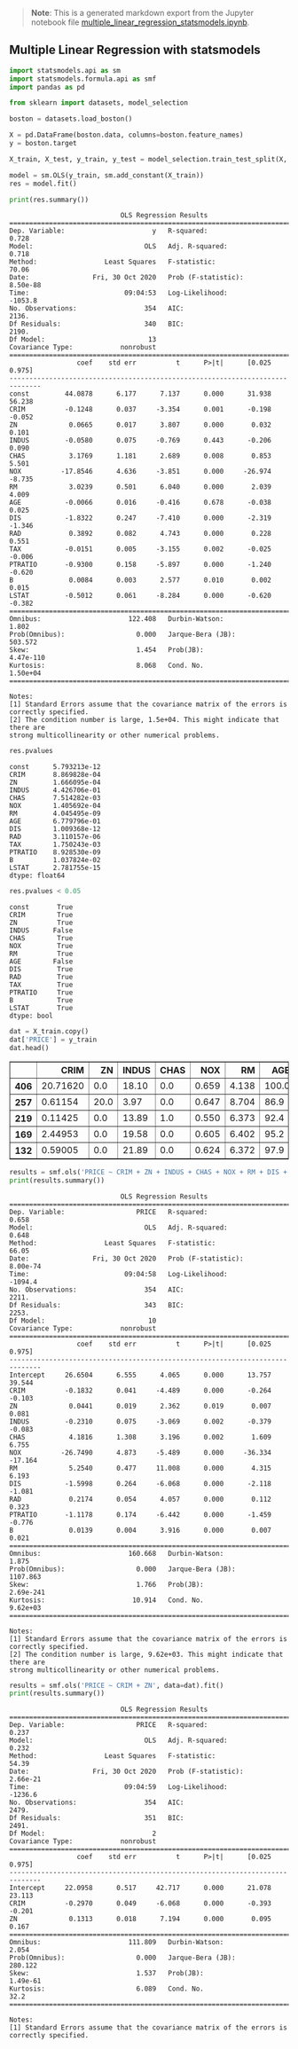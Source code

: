 >**Note**: This is a generated markdown export from the Jupyter notebook file [multiple_linear_regression_statsmodels.ipynb](multiple_linear_regression_statsmodels.ipynb).

## Multiple Linear Regression with statsmodels


```python
import statsmodels.api as sm
import statsmodels.formula.api as smf
import pandas as pd

from sklearn import datasets, model_selection

```


```python
boston = datasets.load_boston()

X = pd.DataFrame(boston.data, columns=boston.feature_names)
y = boston.target

```


```python
X_train, X_test, y_train, y_test = model_selection.train_test_split(X, y, train_size=0.7)
```


```python
model = sm.OLS(y_train, sm.add_constant(X_train))
res = model.fit()

print(res.summary())
```

                                OLS Regression Results                            
    ==============================================================================
    Dep. Variable:                      y   R-squared:                       0.728
    Model:                            OLS   Adj. R-squared:                  0.718
    Method:                 Least Squares   F-statistic:                     70.06
    Date:                Fri, 30 Oct 2020   Prob (F-statistic):           8.50e-88
    Time:                        09:04:53   Log-Likelihood:                -1053.8
    No. Observations:                 354   AIC:                             2136.
    Df Residuals:                     340   BIC:                             2190.
    Df Model:                          13                                         
    Covariance Type:            nonrobust                                         
    ==============================================================================
                     coef    std err          t      P>|t|      [0.025      0.975]
    ------------------------------------------------------------------------------
    const         44.0878      6.177      7.137      0.000      31.938      56.238
    CRIM          -0.1248      0.037     -3.354      0.001      -0.198      -0.052
    ZN             0.0665      0.017      3.807      0.000       0.032       0.101
    INDUS         -0.0580      0.075     -0.769      0.443      -0.206       0.090
    CHAS           3.1769      1.181      2.689      0.008       0.853       5.501
    NOX          -17.8546      4.636     -3.851      0.000     -26.974      -8.735
    RM             3.0239      0.501      6.040      0.000       2.039       4.009
    AGE           -0.0066      0.016     -0.416      0.678      -0.038       0.025
    DIS           -1.8322      0.247     -7.410      0.000      -2.319      -1.346
    RAD            0.3892      0.082      4.743      0.000       0.228       0.551
    TAX           -0.0151      0.005     -3.155      0.002      -0.025      -0.006
    PTRATIO       -0.9300      0.158     -5.897      0.000      -1.240      -0.620
    B              0.0084      0.003      2.577      0.010       0.002       0.015
    LSTAT         -0.5012      0.061     -8.284      0.000      -0.620      -0.382
    ==============================================================================
    Omnibus:                      122.408   Durbin-Watson:                   1.802
    Prob(Omnibus):                  0.000   Jarque-Bera (JB):              503.572
    Skew:                           1.454   Prob(JB):                    4.47e-110
    Kurtosis:                       8.068   Cond. No.                     1.50e+04
    ==============================================================================
    
    Notes:
    [1] Standard Errors assume that the covariance matrix of the errors is correctly specified.
    [2] The condition number is large, 1.5e+04. This might indicate that there are
    strong multicollinearity or other numerical problems.



```python
res.pvalues
```




    const      5.793213e-12
    CRIM       8.869828e-04
    ZN         1.666095e-04
    INDUS      4.426706e-01
    CHAS       7.514282e-03
    NOX        1.405692e-04
    RM         4.045495e-09
    AGE        6.779796e-01
    DIS        1.009368e-12
    RAD        3.110157e-06
    TAX        1.750243e-03
    PTRATIO    8.928530e-09
    B          1.037824e-02
    LSTAT      2.781755e-15
    dtype: float64




```python
res.pvalues < 0.05
```




    const       True
    CRIM        True
    ZN          True
    INDUS      False
    CHAS        True
    NOX         True
    RM          True
    AGE        False
    DIS         True
    RAD         True
    TAX         True
    PTRATIO     True
    B           True
    LSTAT       True
    dtype: bool




```python
dat = X_train.copy()
dat['PRICE'] = y_train
dat.head()
```




<div>
<style scoped>
    .dataframe tbody tr th:only-of-type {
        vertical-align: middle;
    }

    .dataframe tbody tr th {
        vertical-align: top;
    }

    .dataframe thead th {
        text-align: right;
    }
</style>
<table border="1" class="dataframe">
  <thead>
    <tr style="text-align: right;">
      <th></th>
      <th>CRIM</th>
      <th>ZN</th>
      <th>INDUS</th>
      <th>CHAS</th>
      <th>NOX</th>
      <th>RM</th>
      <th>AGE</th>
      <th>DIS</th>
      <th>RAD</th>
      <th>TAX</th>
      <th>PTRATIO</th>
      <th>B</th>
      <th>LSTAT</th>
      <th>PRICE</th>
    </tr>
  </thead>
  <tbody>
    <tr>
      <th>406</th>
      <td>20.71620</td>
      <td>0.0</td>
      <td>18.10</td>
      <td>0.0</td>
      <td>0.659</td>
      <td>4.138</td>
      <td>100.0</td>
      <td>1.1781</td>
      <td>24.0</td>
      <td>666.0</td>
      <td>20.2</td>
      <td>370.22</td>
      <td>23.34</td>
      <td>11.9</td>
    </tr>
    <tr>
      <th>257</th>
      <td>0.61154</td>
      <td>20.0</td>
      <td>3.97</td>
      <td>0.0</td>
      <td>0.647</td>
      <td>8.704</td>
      <td>86.9</td>
      <td>1.8010</td>
      <td>5.0</td>
      <td>264.0</td>
      <td>13.0</td>
      <td>389.70</td>
      <td>5.12</td>
      <td>50.0</td>
    </tr>
    <tr>
      <th>219</th>
      <td>0.11425</td>
      <td>0.0</td>
      <td>13.89</td>
      <td>1.0</td>
      <td>0.550</td>
      <td>6.373</td>
      <td>92.4</td>
      <td>3.3633</td>
      <td>5.0</td>
      <td>276.0</td>
      <td>16.4</td>
      <td>393.74</td>
      <td>10.50</td>
      <td>23.0</td>
    </tr>
    <tr>
      <th>169</th>
      <td>2.44953</td>
      <td>0.0</td>
      <td>19.58</td>
      <td>0.0</td>
      <td>0.605</td>
      <td>6.402</td>
      <td>95.2</td>
      <td>2.2625</td>
      <td>5.0</td>
      <td>403.0</td>
      <td>14.7</td>
      <td>330.04</td>
      <td>11.32</td>
      <td>22.3</td>
    </tr>
    <tr>
      <th>132</th>
      <td>0.59005</td>
      <td>0.0</td>
      <td>21.89</td>
      <td>0.0</td>
      <td>0.624</td>
      <td>6.372</td>
      <td>97.9</td>
      <td>2.3274</td>
      <td>4.0</td>
      <td>437.0</td>
      <td>21.2</td>
      <td>385.76</td>
      <td>11.12</td>
      <td>23.0</td>
    </tr>
  </tbody>
</table>
</div>




```python
results = smf.ols('PRICE ~ CRIM + ZN + INDUS + CHAS + NOX + RM + DIS + RAD + PTRATIO + B', data=dat).fit()
print(results.summary())
```

                                OLS Regression Results                            
    ==============================================================================
    Dep. Variable:                  PRICE   R-squared:                       0.658
    Model:                            OLS   Adj. R-squared:                  0.648
    Method:                 Least Squares   F-statistic:                     66.05
    Date:                Fri, 30 Oct 2020   Prob (F-statistic):           8.00e-74
    Time:                        09:04:58   Log-Likelihood:                -1094.4
    No. Observations:                 354   AIC:                             2211.
    Df Residuals:                     343   BIC:                             2253.
    Df Model:                          10                                         
    Covariance Type:            nonrobust                                         
    ==============================================================================
                     coef    std err          t      P>|t|      [0.025      0.975]
    ------------------------------------------------------------------------------
    Intercept     26.6504      6.555      4.065      0.000      13.757      39.544
    CRIM          -0.1832      0.041     -4.489      0.000      -0.264      -0.103
    ZN             0.0441      0.019      2.362      0.019       0.007       0.081
    INDUS         -0.2310      0.075     -3.069      0.002      -0.379      -0.083
    CHAS           4.1816      1.308      3.196      0.002       1.609       6.755
    NOX          -26.7490      4.873     -5.489      0.000     -36.334     -17.164
    RM             5.2540      0.477     11.008      0.000       4.315       6.193
    DIS           -1.5998      0.264     -6.068      0.000      -2.118      -1.081
    RAD            0.2174      0.054      4.057      0.000       0.112       0.323
    PTRATIO       -1.1178      0.174     -6.442      0.000      -1.459      -0.776
    B              0.0139      0.004      3.916      0.000       0.007       0.021
    ==============================================================================
    Omnibus:                      160.668   Durbin-Watson:                   1.875
    Prob(Omnibus):                  0.000   Jarque-Bera (JB):             1107.863
    Skew:                           1.766   Prob(JB):                    2.69e-241
    Kurtosis:                      10.914   Cond. No.                     9.62e+03
    ==============================================================================
    
    Notes:
    [1] Standard Errors assume that the covariance matrix of the errors is correctly specified.
    [2] The condition number is large, 9.62e+03. This might indicate that there are
    strong multicollinearity or other numerical problems.



```python
results = smf.ols('PRICE ~ CRIM + ZN', data=dat).fit()
print(results.summary())
```

                                OLS Regression Results                            
    ==============================================================================
    Dep. Variable:                  PRICE   R-squared:                       0.237
    Model:                            OLS   Adj. R-squared:                  0.232
    Method:                 Least Squares   F-statistic:                     54.39
    Date:                Fri, 30 Oct 2020   Prob (F-statistic):           2.66e-21
    Time:                        09:04:59   Log-Likelihood:                -1236.6
    No. Observations:                 354   AIC:                             2479.
    Df Residuals:                     351   BIC:                             2491.
    Df Model:                           2                                         
    Covariance Type:            nonrobust                                         
    ==============================================================================
                     coef    std err          t      P>|t|      [0.025      0.975]
    ------------------------------------------------------------------------------
    Intercept     22.0958      0.517     42.717      0.000      21.078      23.113
    CRIM          -0.2970      0.049     -6.068      0.000      -0.393      -0.201
    ZN             0.1313      0.018      7.194      0.000       0.095       0.167
    ==============================================================================
    Omnibus:                      111.809   Durbin-Watson:                   2.054
    Prob(Omnibus):                  0.000   Jarque-Bera (JB):              280.122
    Skew:                           1.537   Prob(JB):                     1.49e-61
    Kurtosis:                       6.089   Cond. No.                         32.2
    ==============================================================================
    
    Notes:
    [1] Standard Errors assume that the covariance matrix of the errors is correctly specified.

